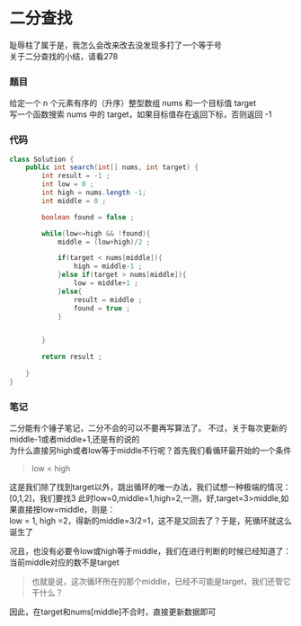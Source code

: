 # 二分查找

耻辱柱了属于是，我怎么会改来改去没发现多打了一个等于号   
关于二分查找的小结，请看278

### 题目
给定一个 n 个元素有序的（升序）整型数组 nums 和一个目标值 target  
写一个函数搜索 nums 中的 target，如果目标值存在返回下标，否则返回 -1

### 代码

```Java
class Solution {
    public int search(int[] nums, int target) {
        int result = -1 ; 
        int low = 0 ;
        int high = nums.length -1;
        int middle = 0 ; 

        boolean found = false ; 

        while(low<=high && !found){
            middle = (low+high)/2 ;

            if(target < nums[middle]){
                high = middle-1 ;
            }else if(target > nums[middle]){
                low = middle+1 ;
            }else{
                result = middle ;
                found = true ;
            }


        }

        return result ;
  
    }
}
```

### 笔记
二分能有个锤子笔记，二分不会的可以不要再写算法了。
不过，关于每次更新的middle-1或者middle+1,还是有的说的  
为什么直接另high或者low等于middle不行呢？首先我们看循环最开始的一个条件 
> low < high
    
这是我们除了找到target以外，跳出循环的唯一办法，我们试想一种极端的情况：  
[0,1,2]，我们要找3
此时low=0,middle=1,high=2,一测，好,target=3>middle,如果直接按low=middle，则是：   
low = 1, high =2，得新的middle=3/2=1，这不是又回去了？于是，死循环就这么诞生了  

况且，也没有必要令low或high等于middle，我们在进行判断的时候已经知道了：当前middle对应的数不是target  
>也就是说，这次循环所在的那个middle，已经不可能是target，我们还管它干什么？

因此，在target和nums[middle]不合时，直接更新数据即可